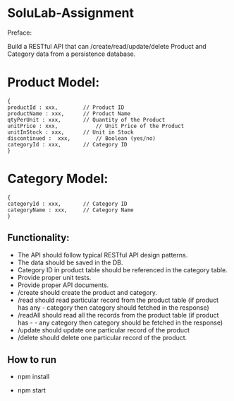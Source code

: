 # SoluLab-Assignment

Preface:

Build a RESTful API that can /create/read/update/delete Product and Category data from a persistence database.


# Product Model:
```
{
productId : xxx,		// Product ID
productName : xxx,		// Product Name
qtyPerUnit : xxx,		// Quantity of the Product
unitPrice : xxx,			// Unit Price of the Product
unitInStock : xxx,		// Unit in Stock
discontinued :  xxx,		// Boolean (yes/no)
categoryId : xxx,		// Category ID
}
```

# Category Model:
```
{
categoryId : xxx,		// Category ID
categoryName : xxx,		// Category Name
}
```

## Functionality:

- The API should follow typical RESTful API design patterns.
- The data should be saved in the DB.
- Category ID in product table should be referenced in the category table.
- Provide proper unit tests.
- Provide proper API documents.
- /create should create the product and category.
- /read should read particular record from the product table (if product has any - category then category should         fetched in the response)
- /readAll should read all the records from the product table (if product has - - any category then category should be  fetched in the response)
- /update should update one particular record of the product
- /delete should delete one particular record of the product.


## How to run

- npm install

- npm start

